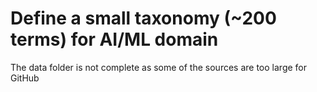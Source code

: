 # Define a small taxonomy (~200 terms) for AI/ML domain

The data folder is not complete as some of the sources are too large for GitHub

